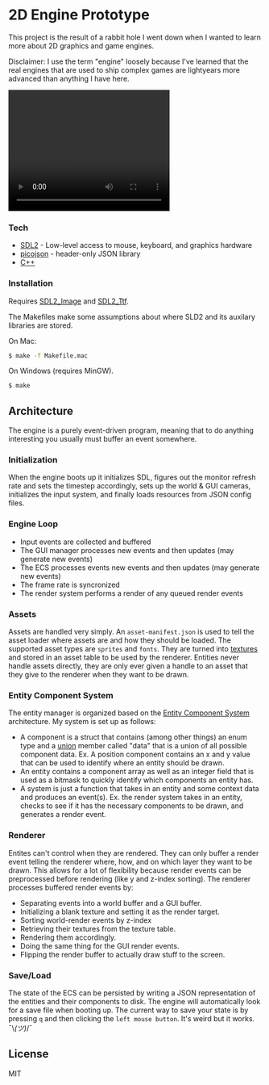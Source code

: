 # 2D Engine Prototype

This project is the result of a rabbit hole I went down when I wanted to learn more about 2D graphics and game engines.

Disclaimer: I use the term "engine" loosely because I've learned that the real engines that are used to ship complex games are lightyears more advanced than anything I have here.

<video width="320" height="240" controls>
  <source src="level-editor-demo.mp4" type="video/mp4">
</video>

### Tech

- [SDL2](https://www.libsdl.org/) - Low-level access to mouse, keyboard, and graphics hardware
- [picojson](https://github.com/kazuho/picojson) - header-only JSON library
- [C++](https://www.cplusplus.com/)

### Installation

Requires [SDL2_Image](https://www.libsdl.org/projects/SDL_image/) and [SDL2_Ttf](https://www.libsdl.org/projects/SDL_ttf/).

The Makefiles make some assumptions about where SLD2 and its auxilary libraries are stored.

On Mac:

```sh
$ make -f Makefile.mac
```

On Windows (requires MinGW).

```sh
$ make
```

## Architecture

The engine is a purely event-driven program, meaning that to do anything interesting you usually must buffer an event somewhere.

### Initialization

When the engine boots up it initializes SDL, figures out the monitor refresh rate and sets the timestep accordingly, sets up the world & GUI cameras, initializes the input system, and finally loads resources from JSON config files.

### Engine Loop

- Input events are collected and buffered
- The GUI manager processes new events and then updates (may generate new events)
- The ECS processes events new events and then updates (may generate new events)
- The frame rate is syncronized
- The render system performs a render of any queued render events

### Assets

Assets are handled very simply. An `asset-manifest.json` is used to tell the asset loader where assets are and how they should be loaded. The supported asset types are `sprites` and `fonts`. They are turned into [textures](https://wiki.libsdl.org/SDL_Texture) and stored in an asset table to be used by the renderer. Entities never handle assets directly, they are only ever given a handle to an asset that they give to the renderer when they want to be drawn.

### Entity Component System

The entity manager is organized based on the [Entity Component System](https://en.wikipedia.org/wiki/Entity_component_system) architecture.
My system is set up as follows:

- A component is a struct that contains (among other things) an enum type and a [union](https://www.tutorialspoint.com/cprogramming/c_unions.htm) member called "data" that is a union of all possible component data. Ex. A position component contains an x and y value that can be used to identify where an entity should be drawn.
- An entity contains a component array as well as an integer field that is used as a bitmask to quickly identify which components an entity has.
- A system is just a function that takes in an entity and some context data and produces an event(s). Ex. the render system takes in an entity, checks to see if it has the necessary components to be drawn, and generates a render event.

### Renderer

Entites can't control when they are rendered. They can only buffer a render event telling the renderer where, how, and on which layer they want to be drawn. This allows for a lot of flexibility because render events can be preprocessed before rendering (like y and z-index sorting). The renderer processes buffered render events by:

- Separating events into a world buffer and a GUI buffer.
- Initializing a blank texture and setting it as the render target.
- Sorting world-render events by z-index
- Retrieving their textures from the texture table.
- Rendering them accordingly.
- Doing the same thing for the GUI render events.
- Flipping the render buffer to actually draw stuff to the screen.

### Save/Load

The state of the ECS can be persisted by writing a JSON representation of the entities and their components to disk. The engine will automatically look for a save file when booting up. The current way to save your state is by pressing `q` and then clicking the `left mouse button`. It's weird but it works. ¯\\_(ツ)_/¯

## License

MIT
